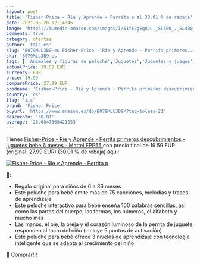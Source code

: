 ```yaml
---
layout: post
title: 'Fisher-Price - Ríe y Aprende - Perrita p al 30.01 % de rebaja'
date: 2021-08-20 12:14:46
image: 'https://m.media-amazon.com/images/I/51YE2gEq8JL._SL500_._SL400_.jpg'
comments: true
category: ofertas
author: 'tole.es'
slug: 'B079MLL3B9-es Fisher-Price - Ríe y Aprende - Perrita primeros...'
sku: 'B079MLL3B9-es'
tags: [ 'Animales y figuras de peluche','Juguetes','Juguetes y juegos','Peluches','bebe','fisher-price', ]
actualPrice: 19.59 EUR
currency: EUR
price: 19.59
comparePrice: 27.99 EUR
prodname: 'Fisher-Price - Ríe y Aprende - Perrita primeros descubrimientos - juguetes bebe 6 meses -  Mattel FPP55 '
country: 'es'
flag: '🇪🇸'
brand: 'Fisher-Price'
buyurl: 'https://www.amazon.es/dp/B079MLL3B9/?tag=tolees-21'
descuento: '30.01'
average: '26.0847368421053'
---
```


Tienes [Fisher-Price - Ríe y Aprende - Perrita primeros descubrimientos - juguetes bebe 6 meses -  Mattel FPP55 ](https://www.amazon.es/dp/B079MLL3B9/?tag=tolees-21) con precio final de  19.59 EUR (original: 27.99 EUR) (30.01 %  de rebaja) aqui!

[![Fisher-Price - Ríe y Aprende - Perrita p](https://m.media-amazon.com/images/I/51YE2gEq8JL._SL500_._SL400_.jpg)](https://www.amazon.es/dp/B079MLL3B9/?tag=tolees-21)

🔎:

- Regalo original para niños de 6 a 36 meses
- Este peluche para bebé emite más de 75 canciones, melodías y frases de aprendizaje
- Este peluche interactivo para bebé enseña 100 palabras sencillas, así como las partes del cuerpo, las formas, los números, el alfabeto y mucho más
- Las manos, el pie, la oreja y el corazón luminoso de la perrita de juguete responden al tacto del niño (incluye 5 puntos de activación)
- Este peluche para bebé ofrece 3 niveles de aprendizaje con tecnología inteligente que se adapta al crecimiento del niño

[🛒 Comprar!!!](https://www.amazon.es/dp/B079MLL3B9/?tag=tolees-21)
